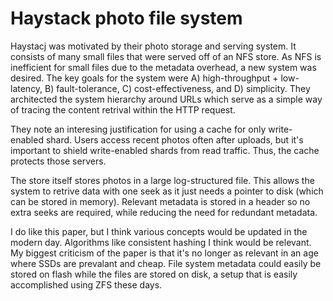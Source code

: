 # Haystack photo file system

Haystacj was motivated by their photo storage and serving system. It consists of many small files that were served off of an NFS store. As NFS is inefficient for small files due to the metadata overhead, a new system was desired. The key goals for the system were A) high-throughput + low-latency, B) fault-tolerance, C) cost-effectiveness, and D) simplicity. They architected the system hierarchy around URLs which serve as a simple way of tracing the content retrival within the HTTP request.

They note an interesing justification for using a cache for only write-enabled shard. Users access recent photos often after uploads, but it's important to shield write-enabled shards from read traffic. Thus, the cache protects those servers.

The store itself stores photos in a large log-structured file. This allows the system to retrive data with one seek as it just needs a pointer to disk (which can be stored in memory). Relevant metadata is stored in a header so no extra seeks are required, while reducing the need for redundant metadata.

I do like this paper, but I think various concepts would be updated in the modern day. Algorithms like consistent hashing I think would be relevant. My biggest criticism of the paper is that it's no longer as relevant in an age where SSDs are prevalant and cheap. File system metadata could easily be stored on flash while the files are stored on disk, a setup that is easily accomplished using ZFS these days.
